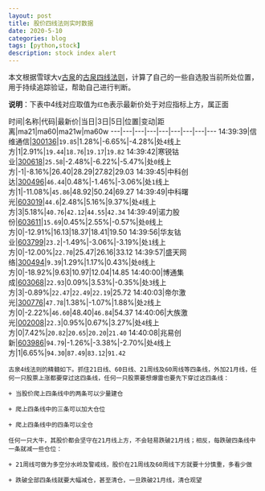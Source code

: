 ```yaml
---
layout: post
title: 股价四线法则实时数据
date: 2020-5-10
categories: blog
tags: [python,stock]
description: stock index alert
---
```



本文根据雪球大v[古泉](https://xueqiu.com/u/7148646888)的[古泉四线法则](https://xueqiu.com/7148646888/130498192)，计算了自己的一些自选股当前所处位置，用于持续追踪验证，帮助自己进行判断。

**说明**：下表中4线对应取值为`红色`表示最新价处于对应指标上方，属正面

时间|名称|代码|最新价|当日|3日|5日|位置|变动|距离|ma21|ma60|ma21w|ma60w
---|---|---|---|---|---|---|---|---
14:39:39|信维通信|[300136](https://xueqiu.com/S/SZ300136)|`19.85`|1.28%|-6.65%|-4.28%|处`4`线上方|1|2.91%|`19.44`|`18.76`|`19.17`|`19.82`
14:39:42|寒锐钴业|[300618](https://xueqiu.com/S/SZ300618)|`25.58`|-2.48%|-6.22%|-5.47%|处`0`线上方|-1|-8.16%|26.40|28.29|27.82|29.03
14:39:45|中科创达|[300496](https://xueqiu.com/S/SZ300496)|`46.44`|0.48%|-1.46%|-3.06%|处`1`线上方|1|-11.08%|`45.86`|48.92|50.24|69.27
14:39:49|中科曙光|[603019](https://xueqiu.com/S/SH603019)|`44.6`|2.48%|5.16%|9.37%|处`4`线上方|3|5.18%|`40.76`|`42.12`|`44.55`|`42.34`
14:39:49|诺力股份|[603611](https://xueqiu.com/S/SH603611)|`15.69`|0.45%|2.55%|-0.57%|处`0`线上方|0|-12.91%|16.13|18.37|18.41|19.50
14:39:56|华友钴业|[603799](https://xueqiu.com/S/SH603799)|`23.2`|-1.49%|-3.06%|-3.19%|处`1`线上方|0|-12.00%|`22.70`|25.47|26.16|33.12
14:39:57|盛天网络|[300494](https://xueqiu.com/S/SZ300494)|`9.39`|1.29%|1.17%|0.43%|处`0`线上方|0|-18.92%|9.63|10.97|12.04|14.85
14:40:00|博通集成|[603068](https://xueqiu.com/S/SH603068)|`22.93`|0.09%|3.53%|-0.35%|处`3`线上方|3|-0.89%|`22.47`|`22.49`|`22.19`|25.72
14:40:03|帝尔激光|[300776](https://xueqiu.com/S/SZ300776)|`47.78`|1.38%|-1.07%|1.88%|处`2`线上方|0|-2.22%|`46.60`|48.40|`46.84`|54.37
14:40:06|大族激光|[002008](https://xueqiu.com/S/SZ002008)|`22.3`|0.95%|0.67%|3.27%|处`4`线上方|0|7.42%|`20.82`|`20.65`|`20.20`|`21.40`
14:40:08|兆易创新|[603986](https://xueqiu.com/S/SH603986)|`94.79`|-1.26%|-3.38%|-2.70%|处`4`线上方|1|6.65%|`94.30`|`87.49`|`83.12`|`91.42`

```
古泉4线法则的精髓如下。抓住21日线、60日线、21周线及60周线等四条线，外加21月线，任何一只股票上涨都要穿过这四条线，任何一只股票要想爆雷也要先下穿过这四条线：

+ 当股价爬上四条线中的两条可以少量建仓

+ 爬上四条线中的三条可以加大仓位

+ 爬上四条线中的四条可以全仓

任何一只大牛，其股价都会坚守在21月线上方，不会轻易跌破21月线；相反，每跌破四条线中一条就减一些仓位：

+ 21周线可做为多空分水岭及警戒线，股价在21周线及60周线下方就要十分慎重，多看少做

+ 跌破全部四条线就要大幅减仓，甚至清仓，一旦跌破21月线，清仓观望
```